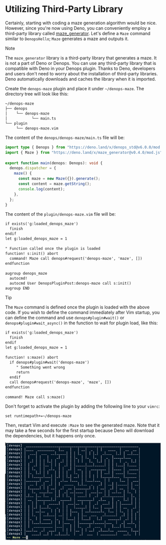 # Utilizing Third-Party Library

Certainly, starting with coding a maze generation algorithm would be nice.
However, since you're now using Deno, you can conveniently employ a third-party
library called [maze_generator](https://deno.land/x/maze_generator@v0.4.0).
Let's define a `Maze` command similar to `DenopsHello`; `Maze` generates a maze
and outputs it.

> [!NOTE]
>
> The `maze_generator` library is a third-party library that generates a maze.
> It is not a part of Deno or Denops. You can use any third-party library that
> is compatible with Deno in your Denops plugin. Thanks to Deno, developers and
> users don't need to worry about the installation of third-party libraries.
> Deno automatically downloads and caches the library when it is imported.

Create the `denops-maze` plugin and place it under `~/denops-maze`. The
directory tree will look like this:

```
~/denops-maze
├── denops
│    └── denops-maze
│           └── main.ts
└── plugin
     └── denops-maze.vim
```

The content of the `denops/denops-maze/main.ts` file will be:

```typescript:denops/denops-maze/main.ts
import type { Denops } from "https://deno.land/x/denops_std@v6.0.0/mod.ts";
import { Maze } from "https://deno.land/x/maze_generator@v0.4.0/mod.js";

export function main(denops: Denops): void {
  denops.dispatcher = {
    maze() {
      const maze = new Maze({}).generate();
      const content = maze.getString();
      console.log(content);
    },
  };
}
```

The content of the `plugin/denops-maze.vim` file will be:

```vim:plugin/denops-maze.vim
if exists('g:loaded_denops_maze')
  finish
endif
let g:loaded_denops_maze = 1

" Function called once the plugin is loaded
function! s:init() abort
  command! Maze call denops#request('denops-maze', 'maze', [])
endfunction

augroup denops_maze
  autocmd!
  autocmd User DenopsPluginPost:denops-maze call s:init()
augroup END
```

> [!TIP]
>
> The `Maze` command is defined once the plugin is loaded with the above code.
> If you wish to define the command immediately after Vim startup, you can
> define the command and use `denops#plugin#wait()` or
> `denops#plugin#wait_async()` in the function to wait for plugin load, like
> this:
>
> ```vim
> if exists('g:loaded_denops_maze')
>   finish
> endif
> let g:loaded_denops_maze = 1
>
> function! s:maze() abort
>   if denops#plugin#wait('denops-maze')
>      " Something went wrong
>      return
>   endif
>   call denops#request('denops-maze', 'maze', [])
> endfunction
>
> command! Maze call s:maze()
> ```

Don't forget to activate the plugin by adding the following line to your
`vimrc`:

```vim
set runtimepath+=~/denops-maze
```

Then, restart Vim and execute `:Maze` to see the generated maze. Note that it
may take a few seconds for the first startup because Deno will download the
dependencies, but it happens only once.

![Utilizing Third-Party Library](./img/utilizing-third-party-library-01.png)
